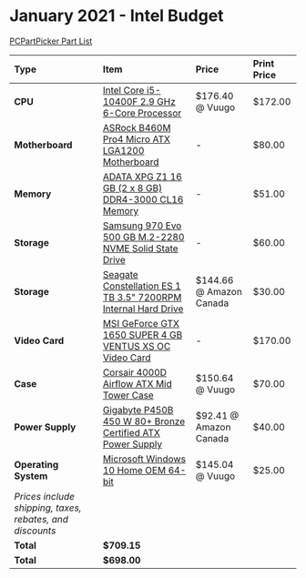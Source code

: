 # January 2021 - Intel Budget

[PCPartPicker Part List](https://ca.pcpartpicker.com/list/bXPQKp)

Type|Item|Price|Print Price
:----|:----|:----|:----
**CPU** | [Intel Core i5-10400F 2.9 GHz 6-Core Processor](https://ca.pcpartpicker.com/product/vrhmP6/intel-core-i5-10400f-29-ghz-6-core-processor-bx8070110400f) | $176.40 @ Vuugo | $172.00
**Motherboard** | [ASRock B460M Pro4 Micro ATX LGA1200 Motherboard](https://ca.pcpartpicker.com/product/CtbCmG/asrock-b460m-pro4-micro-atx-lga1200-motherboard-b460m-pro4) |- | $80.00
**Memory** | [ADATA XPG Z1 16 GB (2 x 8 GB) DDR4-3000 CL16 Memory](https://ca.pcpartpicker.com/product/KmfhP6/adata-xpg-z1-16-gb-2-x-8-gb-ddr4-3000-memory-ax4u300038g16-dsz1) |- | $51.00
**Storage** | [Samsung 970 Evo 500 GB M.2-2280 NVME Solid State Drive](https://ca.pcpartpicker.com/product/P4ZFf7/samsung-970-evo-500gb-m2-2280-solid-state-drive-mz-v7e500bw) |- | $60.00
**Storage** | [Seagate Constellation ES 1 TB 3.5" 7200RPM Internal Hard Drive](https://ca.pcpartpicker.com/product/ZwsKHx/seagate-internal-hard-drive-st1000nm0011) | $144.66 @ Amazon Canada | $30.00
**Video Card** | [MSI GeForce GTX 1650 SUPER 4 GB VENTUS XS OC Video Card](https://ca.pcpartpicker.com/product/7BrYcf/msi-geforce-gtx-1650-super-4-gb-ventus-xs-oc-video-card-gtx-1650-super-ventus-xs-oc) |- | $170.00
**Case** | [Corsair 4000D Airflow ATX Mid Tower Case](https://ca.pcpartpicker.com/product/bCYQzy/corsair-4000d-airflow-atx-mid-tower-case-cc-9011200-ww) | $150.64 @ Vuugo | $70.00
**Power Supply** | [Gigabyte P450B 450 W 80+ Bronze Certified ATX Power Supply](https://ca.pcpartpicker.com/product/LZMTwP/gigabyte-p-b-450-w-80-bronze-certified-atx-power-supply-gp-p450b) | $92.41 @ Amazon Canada | $40.00
**Operating System** | [Microsoft Windows 10 Home OEM 64-bit](https://ca.pcpartpicker.com/product/wtgPxr/microsoft-os-kw900140) | $145.04 @ Vuugo | $25.00
 | *Prices include shipping, taxes, rebates, and discounts* |
 | **Total** | **$709.15**
 | **Total** | **$698.00**
